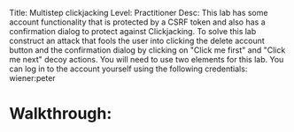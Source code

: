Title: Multistep clickjacking
Level: Practitioner
Desc: This lab has some account functionality that is protected by a CSRF token and also has a confirmation dialog to protect against Clickjacking. To solve this lab construct an attack that fools the user into clicking the delete account button and the confirmation dialog by clicking on "Click me first" and "Click me next" decoy actions. You will need to use two elements for this lab.
You can log in to the account yourself using the following credentials: wiener:peter 

# Walkthrough: 


